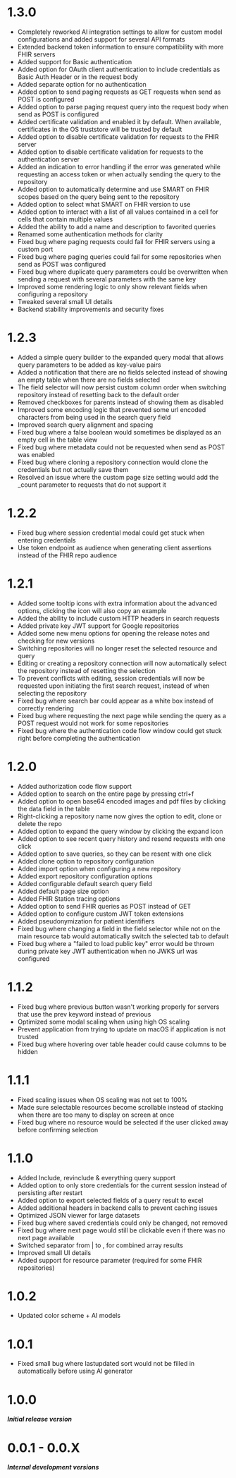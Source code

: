 # 1.3.0

- Completely reworked AI integration settings to allow for custom model configurations and added support for several API formats
- Extended backend token information to ensure compatibility with more FHIR servers
- Added support for Basic authentication
- Added option for OAuth client authentication to include credentials as Basic Auth Header or in the request body
- Added separate option for no authentication
- Added option to send paging requests as GET requests when send as POST is configured
- Added option to parse paging request query into the request body when send as POST is configured
- Added certificate validation and enabled it by default. When available, certificates in the OS truststore will be trusted by default
- Added option to disable certificate validation for requests to the FHIR server
- Added option to disable certificate validation for requests to the authentication server
- Added an indication to error handling if the error was generated while requesting an access token or when actually sending the query to the repository
- Added option to automatically determine and use SMART on FHIR scopes based on the query being sent to the repository
- Added option to select what SMART on FHIR version to use
- Added option to interact with a list of all values contained in a cell for cells that contain multiple values
- Added the ability to add a name and description to favorited queries
- Renamed some authentication methods for clarity
- Fixed bug where paging requests could fail for FHIR servers using a custom port
- Fixed bug where paging queries could fail for some repositories when send as POST was configured
- Fixed bug where duplicate query parameters could be overwritten when sending a request with several parameters with the same key
- Improved some rendering logic to only show relevant fields when configuring a repository
- Tweaked several small UI details
- Backend stability improvements and security fixes

# 1.2.3

- Added a simple query builder to the expanded query modal that allows query parameters to be added as key-value pairs
- Added a notification that there are no fields selected instead of showing an empty table when there are no fields selected
- The field selector will now persist custom column order when switching repository instead of resetting back to the default order
- Removed checkboxes for parents instead of showing them as disabled
- Improved some encoding logic that prevented some url encoded characters from being used in the search query field
- Improved search query alignment and spacing
- Fixed bug where a false boolean would sometimes be displayed as an empty cell in the table view
- Fixed bug where metadata could not be requested when send as POST was enabled
- Fixed bug where cloning a repository connection would clone the credentials but not actually save them
- Resolved an issue where the custom page size setting would add the _count parameter to requests that do not support it

# 1.2.2

- Fixed bug where session credential modal could get stuck when entering credentials
- Use token endpoint as audience when generating client assertions instead of the FHIR repo audience           

# 1.2.1

- Added some tooltip icons with extra information about the advanced options, clicking the icon will also copy an example
- Added the ability to include custom HTTP headers in search requests
- Added private key JWT support for Google repositories
- Added some new menu options for opening the release notes and checking for new versions
- Switching repositories will no longer reset the selected resource and query
- Editing or creating a repository connection will now automatically select the repository instead of resetting the selection
- To prevent conflicts with editing, session credentials will now be requested upon initiating the first search request, instead of when selecting the repository
- Fixed bug where search bar could appear as a white box instead of correctly rendering
- Fixed bug where requesting the next page while sending the query as a POST request would not work for some repositories
- Fixed bug where the authentication code flow window could get stuck right before completing the authentication

# 1.2.0

- Added authorization code flow support
- Added option to search on the entire page by pressing ctrl+f
- Added option to open base64 encoded images and pdf files by clicking the data field in the table
- Right-clicking a repository name now gives the option to edit, clone or delete the repo
- Added option to expand the query window by clicking the expand icon
- Added option to see recent query history and resend requests with one click
- Added option to save queries, so they can be resent with one click
- Added clone option to repository configuration
- Added import option when configuring a new repository
- Added export repository configuration options
- Added configurable default search query field
- Added default page size option
- Added FHIR Station tracing options
- Added option to send FHIR queries as POST instead of GET
- Added option to configure custom JWT token extensions
- Added pseudonymization for patient identifiers
- Fixed bug where changing a field in the field selector while not on the main resource tab would automatically switch the selected tab to default
- Fixed bug where a "failed to load public key" error would be thrown during private key JWT authentication when no JWKS url was configured

# 1.1.2

- Fixed bug where previous button wasn't working properly for servers that use the prev keyword instead of previous
- Optimized some modal scaling when using high OS scaling
- Prevent application from trying to update on macOS if application is not trusted
- Fixed bug where hovering over table header could cause columns to be hidden

# 1.1.1

- Fixed scaling issues when OS scaling was not set to 100%
- Made sure selectable resources become scrollable instead of stacking when there are too many to display on screen at once
- Fixed bug where no resource would be selected if the user clicked away before confirming selection

# 1.1.0

- Added Include, revinclude & everything query support
- Added option to only store credentials for the current session instead of persisting after restart
- Added option to export selected fields of a query result to excel
- Added additional headers in backend calls to prevent caching issues
- Optimized JSON viewer for large datasets
- Fixed bug where saved credentials could only be changed, not removed
- Fixed bug where next page would still be clickable even if there was no next page available
- Switched separator from | to , for combined array results
- Improved small UI details
- Added support for resource parameter (required for some FHIR repositories)

# 1.0.2

- Updated color scheme + AI models

# 1.0.1

- Fixed small bug where lastupdated sort would not be filled in automatically before using AI generator

# 1.0.0 

***Initial release version***


# 0.0.1 - 0.0.X

***Internal development versions***
